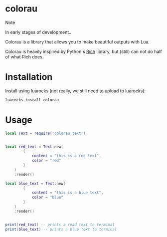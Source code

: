 # colorau

>[!NOTE]
> In early stages of development..

Colorau is a library that allows you to make beautiful outputs with Lua.

Colorau is heavily inspired by Python's [Rich](https://rich.readthedocs.io) library, but (still) can not do half of what Rich does.

# Installation

Install using luarocks (not really, we still need to upload to luarocks):

```bash
luarocks install colorau
```

# Usage

```lua
local Text = require('colorau.text')


local red_text = Text:new(
        {
            content = "this is a red text",
            color = "red"
        }
    )
    :render()

local blue_text = Text:new(
        {
            content = "this is a blue text",
            color = "blue"
        }
    )
    :render()


print(red_text) -- prints a read text to terminal
print(blue_text) -- prints a blue text to terminal
```
